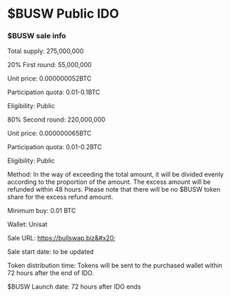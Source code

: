 # $BUSW Public IDO

### $BUSW sale info

Total supply: 275,000,000&#x20;

20% First round: 55,000,000&#x20;

Unit price: 0.000000052BTC

Participation quota: 0.01-0.1BTC&#x20;

Eligibility: Public&#x20;

80% Second round: 220,000,000

Unit price: 0.000000065BTC

Participation quota: 0.01-0.2BTC&#x20;

Eligibility: Public&#x20;

Method: In the way of exceeding the total amount, it will be divided evenly according to the proportion of the amount. The excess amount will be refunded within 48 hours. Please note that there will be no $BUSW token share for the excess refund amount.&#x20;

Minimum buy: 0.01 BTC&#x20;

Wallet: Unisat&#x20;

Sale URL: https://bullswap.biz&#x20;

Sale start date: to be updated&#x20;

Token distribution time: Tokens will be sent to the purchased wallet within 72 hours after the end of IDO.&#x20;

$BUSW Launch date: 72 hours after IDO ends

&#x20;
